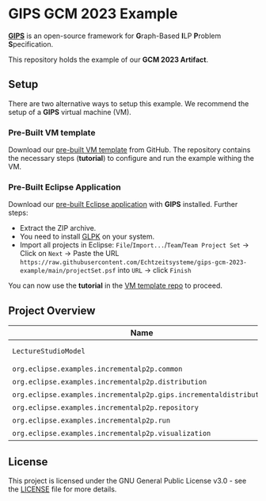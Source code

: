 # GIPS GCM 2023 Example

[**GIPS**](https://gips.dev) is an open-source framework for **G**raph-Based **I**LP **P**roblem **S**pecification.

This repository holds the example of our **GCM 2023 Artifact**.


## Setup

There are two alternative ways to setup this example.
We recommend the setup of a **GIPS** virtual machine (VM).

### Pre-Built VM template

Download our [pre-built VM template](https://github.com/Echtzeitsysteme/gips-gcm-2023-artifact-vm) from GitHub. The repository contains the necessary steps (**tutorial**) to configure and run the example withing the VM.

### Pre-Built Eclipse Application

Download our [pre-built Eclipse application](https://github.com/Echtzeitsysteme/gips-eclipse-build) with **GIPS** installed.
Further steps:
- Extract the ZIP archive.
- You need to install [GLPK](https://www.gnu.org/software/glpk/) on your system.
- Import all projects in Eclipse: `File`/`Import...`/`Team`/`Team Project Set` -> Click on `Next` -> Paste the URL `https://raw.githubusercontent.com/Echtzeitsysteme/gips-gcm-2023-example/main/projectSet.psf` into `URL` -> click `Finish`

You can now use the **tutorial** in the [VM template repo](https://github.com/Echtzeitsysteme/gips-gcm-2023-artifact-vm) to proceed.


## Project Overview

| **Name**                                                           | **Description**                                                                                                                   |
| ------------------------------------------------------------------ | --------------------------------------------------------------------------------------------------------------------------------- |
| `LectureStudioModel`                                               | Metamodel of the example: [LectureStudioModel/model/LectureStudioModel.ecore](LectureStudioModel/model/LectureStudioModel.ecore)  |
| `org.eclipse.examples.incrementalp2p.common`                       | Common classes to hold data and constant definitions                                                                              |
| `org.eclipse.examples.incrementalp2p.distribution`                 | Control flow logic of the simulation                                                                                              |
| `org.eclipse.examples.incrementalp2p.gips.incrementaldistribution` | GIPS(L) example implementation: [GIPSL file](org.gips.examples.incrementalp2p.gips.incrementaldistribution/src/gipsl/Model.gipsl) |
| `org.eclipse.examples.incrementalp2p.repository`                   | GT rules for the setup of the simulation environemnt                                                                              |
| `org.eclipse.examples.incrementalp2p.run`                          | Simulation runner                                                                                                                 |
| `org.eclipse.examples.incrementalp2p.visualization`                | Visualization components                                                                                                          |


## License

This project is licensed under the GNU General Public License v3.0 - see the [LICENSE](LICENSE) file for more details.
